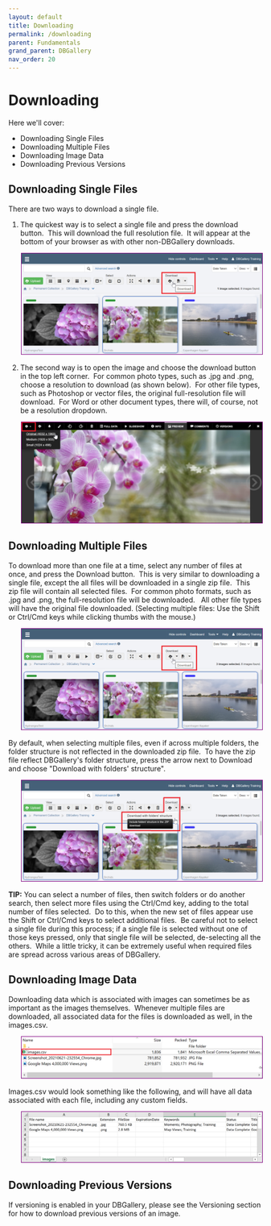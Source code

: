 ```yaml
---
layout: default
title: Downloading
permalink: /downloading
parent: Fundamentals
grand_parent: DBGallery
nav_order: 20
---
```


# Downloading

Here we'll cover:
- Downloading Single Files
- Downloading Multiple Files
- Downloading Image Data
- Downloading Previous Versions

## Downloading Single Files
There are two ways to download a single file.

1) The quickest way is to select a single file and press the download button.  This will download the full resolution file.  It will appear at the bottom of your browser as with other non-DBGallery downloads.

<p style="margin-left: 5%;"><img style="border: 1px solid purple;" src="/assets/Download-Single-Gallery.png" alt="Download Single File - Gallery"/></p>


2) The second way is to open the image and choose the download button in the top left corner.  For common photo types, such as .jpg and .png, choose a resolution to download (as shown below).  For other file types, such as Photoshop or vector files, the original full-resolution file will download.  For Word or other document types, there will, of course, not be a resolution dropdown.

<p style="margin-left: 5%;"><img style="border: 1px solid purple;" src="/assets/Download-Single-Preview.png" alt="Download Single File - Preview"/></p>

## Downloading Multiple Files
To download more than one file at a time, select any number of files at once, and press the Download button.  This is very similar to downloading a single file, except the all files will be downloaded in a single zip file.  This zip file will contain all selected files.  For common photo formats, such as .jpg and .png, the full-resolution file will be downloaded.   All other file types will have the original file downloaded.  (Selecting multiple files: Use the Shift or Ctrl/Cmd keys while clicking thumbs with the mouse.)

<p style="margin-left: 5%;"><img style="border: 1px solid purple;" src="/assets/Download-Multiple-Gallery.png" alt="Download Multiple Files - Gallery"/></p>

By default, when selecting multiple files, even if across multiple folders, the folder structure is not reflected in the downloaded zip file.  To have the zip file reflect DBGallery's folder structure, press the arrow next to Download and choose "Download with folders' structure".  

<p style="margin-left: 5%;"><img style="border: 1px solid purple;" src="/assets/Download-Multiple-PreserveStructure.png" alt="Download Multiple Files - Preserve Folder Structure"/></p>

**TIP:** You can select a number of files, then switch folders or do another search, then select more files using the Ctrl/Cmd key, adding to the total number of files selected.  Do to this, when the new set of files appear use the Shift or Ctrl/Cmd keys to select additional files.  Be careful not to select a single file during this process; if a single file is selected without one of those keys pressed, only that single file will be selected, de-selecting all the others.  While a little tricky, it can be extremely useful when required files are spread across various areas of DBGallery. 


## Downloading Image Data
Downloading data which is associated with images can sometimes be as important as the images themselves.  Whenever multiple files are downloaded, all associated data for the files is downloaded as well, in the images.csv.

<p style="margin-left: 5%;"><img style="border: 1px solid purple;" src="/assets/Download-zip-sample.png" alt="Download Multiple Files - Zip Sample"/></p>

Images.csv would look something like the following, and will have all data associated with each file, including any custom fields.

<p style="margin-left: 5%;"><img style="border: 1px solid purple;" src="/assets/Download-csv-sample.png" alt="Download Multiple Files - CSV Sample"/></p>

## Downloading Previous Versions
If versioning is enabled in your DBGallery, please see the Versioning section for how to download previous versions of an image.